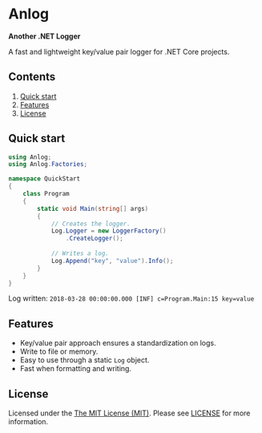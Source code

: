 # Anlog

**Another .NET Logger**

A fast and lightweight key/value pair logger for .NET Core projects.

## Contents
1. <a href="#quick-start">Quick start</a>
1. <a href="#features">Features</a>
1. <a href="#license">License</a>

## <a id="quick-start"></a>Quick start

```cs
using Anlog;
using Anlog.Factories;

namespace QuickStart
{
    class Program
    {
        static void Main(string[] args)
        {
            // Creates the logger.
            Log.Logger = new LoggerFactory()
                .CreateLogger();
            
            // Writes a log.
            Log.Append("key", "value").Info();
        }
    }
}
```

Log written: `2018-03-28 00:00:00.000 [INF] c=Program.Main:15 key=value`

## <a id="features"></a>Features

* Key/value pair approach ensures a standardization on logs.
* Write to file or memory. 
* Easy to use through a static `Log` object.
* Fast when formatting and writing.

## <a id="license"></a>License

Licensed under the [The MIT License (MIT)](http://opensource.org/licenses/MIT). Please see [LICENSE](LICENSE) for more information.